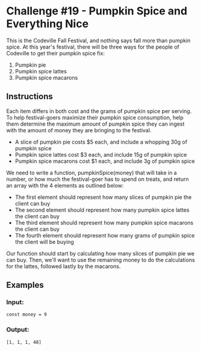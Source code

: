 # Challenge #19 - Pumpkin Spice and Everything Nice
This is the Codeville Fall Festival, and nothing says fall more than pumpkin spice. At this year's festival, there will be three ways for the people of Codeville to get their pumpkin spice fix:

1. Pumpkin pie
2. Pumpkin spice lattes
3. Pumpkin spice macarons

## Instructions
Each item differs in both cost and the grams of pumpkin spice per serving. To help festival-goers maximize their pumpkin spice consumption, help them determine the maximum amount of pumpkin spice they can ingest with the amount of money they are bringing to the festival.

- A slice of pumpkin pie costs $5 each, and include a whopping 30g of pumpkin spice
- Pumpkin spice lattes cost $3 each, and include 15g of pumpkin spice
- Pumpkin spice macarons cost $1 each, and include 3g of pumpkin spice

We need to write a function, pumpkinSpice(money) that will take in a number, or how much the festival-goer has to spend on treats, and return an array with the 4 elements as outlined below:

- The first element should represent how many slices of pumpkin pie the client can buy
- The second element should represent how many pumpkin spice lattes the client can buy
- The third element should represent how many pumpkin spice macarons the client can buy
- The fourth element should represent how many grams of pumpkin spice the client will be buying

Our function should start by calculating how many slices of pumpkin pie we can buy. Then, we'll want to use the remaining money to do the calculations for the lattes, followed lastly by the macarons.

## Examples
### Input:
 `const money = 9`
    
### Output:
`[1, 1, 1, 48]`
